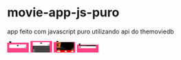 # movie-app-js-puro

app feito com javascript puro utilizando api do themoviedb

<img width="50" src="1.png"/>
<img width="50"  src="2.png"/>
<img width="50"  src="3.png"/>
<img width="50"  src="4.png"/>
